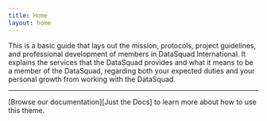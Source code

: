 ```yaml
---
title: Home
layout: home
---
```


This is a basic guide that lays out the mission, protocols, project guidelines, and professional development of members in DataSquad International. It explains the services that the DataSquad provides and what it means to be a member of the DataSquad, regarding both your expected duties and your personal growth from working with the DataSquad.

---

[Browse our documentation][Just the Docs] to learn more about how to use this theme.
